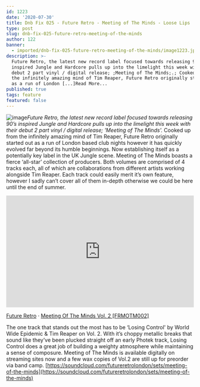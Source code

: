 ```yaml
---
id: 1223
date: '2020-07-30'
title: Dnb Fix 025 - Future Retro - Meeting of The Minds - Loose Lips
type: post
slug: dnb-fix-025-future-retro-meeting-of-the-minds
author: 122
banner:
  - imported/dnb-fix-025-future-retro-meeting-of-the-minds/image1223.jpeg
description: >-
  Future Retro, the latest new record label focused towards releasing 90;s
  inspired Jungle and Hardcore pulls up into the limelight this week with their
  debut 2 part vinyl / digital release; ;Meeting of The Minds;.; Cooked up from
  the infinitely amazing mind of Tim Reaper, Future Retro originally started out
  as a run of London [...]Read More...
published: true
tags: feature
featured: false
---
```

![image](../imported/dnb-fix-025-future-retro-meeting-of-the-minds/image1223.jpeg)_Future Retro, the latest new record label focused towards releasing 90’s inspired Jungle and Hardcore pulls up into the limelight this week with their debut 2 part vinyl / digital release; 'Meeting of The Minds'._ Cooked up from the infinitely amazing mind of Tim Reaper, Future Retro originally started out as a run of London based club nights however it has quickly evolved far beyond its humble beginnings. Now establishing itself as a potentially key label in the UK Jungle scene. Meeting of The Minds boasts a fierce ‘all-star’ collection of producers. Both volumes are comprised of 4 tracks each, all of which are collaborations from different artists working alongside Tim Reaper. Each track could easily merit it’s own feature, however I sadly can’t cover all of them in-depth otherwise we could be here until the end of summer. 

<iframe width='100%' height='300' scrolling='no' frameborder='no' allow='autoplay' src='https://w.soundcloud.com/player/?url=https%3A//api.soundcloud.com/tracks/842527876&color=%23ff5500&auto_play=false&hide_related=false&show_comments=true&show_user=true&show_reposts=false&show_teaser=true&visual=true'></iframe>

[Future Retro](https://soundcloud.com/futureretrolondon "Future Retro") · [Meeting Of The Minds Vol. 2 \[FRMOTM002\]](https://soundcloud.com/futureretrolondon/meeting-of-the-minds-vol-2-frmotm002 "Meeting Of The Minds Vol. 2 [FRMOTM002]")

The one track that stands out the most has to be ‘Losing Control' by World Wide Epidemic & Tim Reaper on Vol. 2. With it’s choppy metallic breaks that sound like they’ve been plucked straight off an early Photek track, Losing Control does a great job of building a weighty atmosphere while maintaining a sense of composure. Meeting of The Minds is available digitally on streaming sites now and a few wax copies of Vol.2 are still up for preorder via band camp. [https://soundcloud.com/futureretrolondon/sets/meeting-of-the-minds](https://soundcloud.com/futureretrolondon/sets/meeting-of-the-minds)